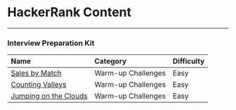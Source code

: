 # HackerRank Content
---

### Interview Preparation Kit

| Name                                                         | Category           | Difficulty |
| :----------------------------------------------------------- | :----------------- | :--------- |
| [Sales by Match](interviewprep/salesbymatch.md)              | Warm-up Challenges | Easy       |
| [Counting Valleys](interviewprep/countingvalleys.md)         | Warm-up Challenges | Easy       |
| [Jumping on the Clouds](interviewprep/jumpingontheclouds.md) | Warm-up Challenges | Easy       |
